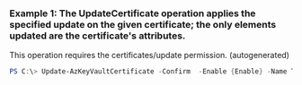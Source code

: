 ### Example 1: The UpdateCertificate operation applies the specified update on the given certificate; the only elements updated are the certificate's attributes.
This operation requires the certificates/update permission. (autogenerated)
```powershell
PS C:\> Update-AzKeyVaultCertificate -Confirm  -Enable {Enable} -Name TestCert01 -VaultName ContosoKV01 -Version {Version}
```


